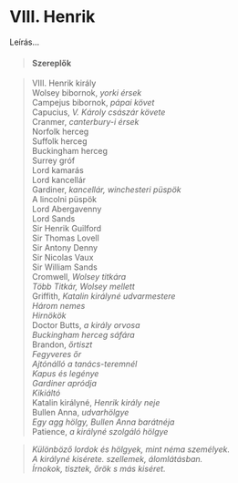 <!-- ======================================================================
--- Search engine
title:          VIII. Henrik
keywords:       VIII. Henrik, királydráma
description:    William Shakespeare: VIII. Henrik.
--- Menu system
order:          90
text:           VIII. Henrik
hidden:         false
umbel:          false
--- Page properties
id:             /histories/henry-viii
document:       
layout:         layout-2-left
$-left:         play-list
searchable:     true
======================================================================= -->

# VIII. Henrik

Leírás...

>   #### Szereplők
    
>   VIII. Henrik király  
    Wolsey bibornok, _yorki érsek_  
    Campejus bibornok, _pápai követ_  
    Capucius, _V. Károly császár követe_  
    Cranmer, _canterbury-i érsek_  
    Norfolk herceg  
    Suffolk herceg  
    Buckingham herceg  
    Surrey gróf  
    Lord kamarás  
    Lord kancellár  
    Gardiner, _kancellár, winchesteri püspök_  
    A lincolni püspök  
    Lord Abergavenny  
    Lord Sands  
    Sir Henrik Guilford  
    Sir Thomas Lovell  
    Sir Antony Denny  
    Sir Nicolas Vaux  
    Sir William Sands  
    Cromwell, _Wolsey titkára_  
    _Több Titkár, Wolsey mellett_  
    Griffith, _Katalin királyné udvarmestere_  
    _Három nemes_  
    _Hirnökök_  
    Doctor Butts, _a király orvosa_  
    _Buckingham herceg sáfára_  
    Brandon, _őrtiszt_  
    _Fegyveres őr_  
    _Ajtónálló a tanács-teremnél_  
    _Kapus és legénye_  
    _Gardiner apródja_  
    _Kikiáltó_  
    Katalin királyné, _Henrik király neje_  
    Bullen Anna, _udvarhölgye_  
    _Egy agg hölgy, Bullen Anna barátnéja_  
    Patience, _a királyné szolgáló hölgye_
    
>   _Különböző lordok és hölgyek, mint néma személyek.    
    A királyné kisérete. szellemek, álomlátásban.  
    Írnokok, tisztek, őrök s más kiséret._
